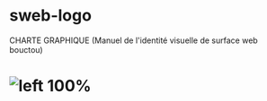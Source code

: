 # sweb-logo
CHARTE GRAPHIQUE (Manuel de l'identité visuelle de surface web bouctou)

<!-- ***https://github.com/madymadesc/sweb-logo/blob/main/image/logo.png -->

# ![left 100%](https://github.com/madymadesc/sweb-logo/blob/main/image/web.png)
